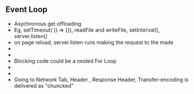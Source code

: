 ## Event Loop
- Asychronous get offloading
- Eg, setTimeout( () => {}), readFile and writeFile, setInterval(), server.listen()
- on page reload, server.listen runs making the request to the made
- 
- 
- Blocking code could be a nested For Loop
- 
- 
- Going to Network Tab, Header , Response Header, Transfer-encoding is delivered as "chuncked"